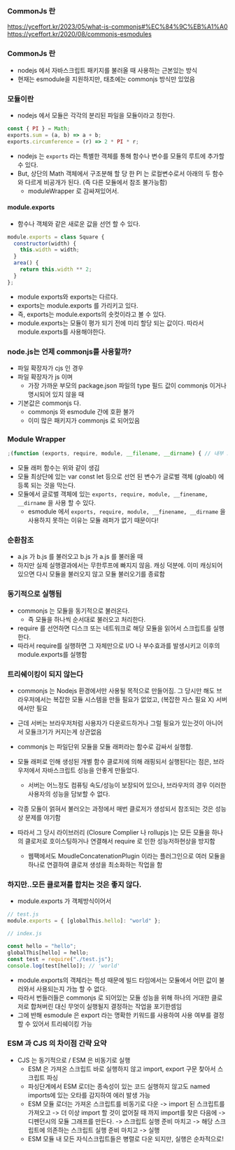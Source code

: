 ### CommonJs 란

https://yceffort.kr/2023/05/what-is-commonjs#%EC%84%9C%EB%A1%A0
https://yceffort.kr/2020/08/commonjs-esmodules

### CommonJs 란

- nodejs 에서 자바스크립트 패키지를 불러올 때 사용하는 근본있는 방식
- 현재는 esmodule을 지원하지만, 태초에는 commonjs 방식만 있었음

### 모듈이란

- nodejs 에서 모듈은 각각의 분리된 파일을 모듈이라고 칭한다.

```javascript
const { PI } = Math;
exports.sum = (a, b) => a + b;
exports.circumference = (r) => 2 * PI * r;
```

- nodejs 는 `exports` 라는 특별한 객체를 통해 함수나 변수를 모듈의 루트에 추가할 수 있다.
- But, 상단의 Math 객체에서 구조분해 할 당 한 PI 는 로컬변수로서 아래의 두 함수와 다르게 비공개가 된다. (즉 다른 모듈에서 참조 불가능함)
  - moduleWrapper 로 감싸져있어서.

#### module.exports

- 함수나 객체와 같은 새로운 값을 선언 할 수 있다.

```js
module.exports = class Square {
  constructor(width) {
    this.width = width;
  }
  area() {
    return this.width ** 2;
  }
};
```

- module exports와 exports는 다르다.
- exports는 module.exports 를 가리키고 있다.
- 즉, exports는 module.exports의 숏컷이라고 볼 수 있다.
- module.exports는 모듈이 평가 되기 전에 미리 할당 되는 값이다. 따라서 module.exports를 사용해야한다.

### node.js는 언제 commonjs를 사용할까?

- 파일 확장자가 cjs 인 경우
- 파일 확장자가 js 이며
  - 가장 가까운 부모의 package.json 파일의 type 필드 값이 commonjs 이거나 명시되어 있지 않을 때
- 기본값은 commonjs 다.
  - commonjs 와 esmodule 간에 호환 불가
  - 이미 많은 패키지가 commonjs 로 되어있음

### Module Wrapper

```js
;(function (exports, require, module, __filename, __dirname) { // 내부 모듈 코드는 실제로 여기에 들어감 })

```

- 모듈 래퍼 함수는 위와 같이 생김
- 모듈 최상단에 있는 var const let 등으로 선언 된 변수가 글로벌 객체 (gloabl) 에 등록 되는 것을 막는다.
- 모듈에서 글로벌 객체에 있는 `exports, require, module, __finename, __dirname` 을 사용 할 수 있다.
  - esmodule 에서 `exports, require, module, __finename, __dirname` 을 사용하지 못하는 이유는 모듈 래퍼가 없기 때문이다!

### 순환참조

- a.js 가 b.js 를 불러오고 b.js 가 a.js 를 불러올 때
- 하지만 실제 실행결과에서는 무한루프에 빠지지 않음. 캐싱 덕분에. 이미 캐싱되어있으면 다시 모듈을 불러오지 않고 모듈 불러오기를 종료함

### 동기적으로 실행됨

- commonjs 는 모듈을 동기적으로 불러온다.
  - 즉 모듈을 하나씩 순서대로 불러오고 처리한다.
- require 를 선언하면 디스크 또는 네트워크로 해당 모듈을 읽어서 스크립트를 실행한다.
- 따라서 require를 실행하면 그 자체만으로 I/O 나 부수효과를 발생시키고 이후의 module.exports를 실행함

### 트리쉐이킹이 되지 않는다

- commonjs 는 Nodejs 환경에서만 사용될 목적으로 만들어짐. 그 당시만 해도 브라우저에서는 복잡한 모듈 시스템을 만들 필요가 없었고, (복잡한 자스 필요 X) 서버에서만 필요
- 근데 서버는 브라우저처럼 사용자가 다운로드하거나 그럴 필요가 있는것이 아니어서 모듈크기가 커지는게 상관없음

- commonjs 는 파일단위 모듈을 모듈 래퍼라는 함수로 감싸서 실행함.
- 모듈 래퍼로 인해 생성된 개별 함수 클로저에 의해 래핑되서 실행된다는 점은, 브라우저에서 자바스크립트 성능을 안좋게 만들었다.
  - 서버는 어느정도 컴퓨팅 속도/성능이 보장되어 있으나, 브라우저의 경우 이러한 사용자의 성능을 담보할 수 없다.
- 각종 모듈이 얽혀서 불러오는 과정에서 매번 클로저가 생성되서 참조되는 것은 성능상 문제를 야기함
- 따라서 그 당시 라이브러리 (Closure Complier 나 rollupjs )는 모든 모듈을 하나의 클로저로 호이스팅하거나 연결해서 require 로 인한 성능저하현상을 방지함
  - 웹팩에서도 MoudleConcatenationPlugin 이라는 플러그인으로 여러 모듈을 하나로 연결하여 클로져 생성을 최소화하는 작업을 함

### 하지만..모든 클로져를 합치는 것은 좋지 않다.

- module.exports 가 객체방식이어서

```js
// test.js
module.exports = { [globalThis.hello]: "world" };

// index.js

const hello = "hello";
globalThis[hello] = hello;
const test = require("./test.js");
console.log(test[hello]); // 'world'
```

- module.exports의 객체라는 특성 때문에 빌드 타임에서는 모듈에서 어떤 값이 불러와서 사용되는지 가늠 할 수 없다.
- 따라서 번들러들은 commonjs 로 되어있는 모듈 성능을 위해 하나의 거대한 클로저로 합쳐버린 대신 무엇이 실행될지 결정하는 작업을 포기한셈임
- 그에 반해 esmodule 은 export 라는 명확한 키워드를 사용하여 사용 여부를 결정할 수 있어서 트리쉐이킹 가능

### ESM 과 CJS 의 차이점 간략 요약

- CJS 는 동기적으로 / ESM 은 비동기로 실행
  - ESM 은 가져온 스크립트 바로 실행하지 않고 import, export 구문 찾아서 스크립트 파싱
  - 파싱단계에서 ESM 로더는 종속성이 있는 코드 실행하지 않고도 named imports에 있는 오타를 감지하여 에러 발생 가능
  - ESM 모듈 로더는 가져온 스크립트를 비동기로 다운 -> import 된 스크립트를 가져오고 -> 더 이상 import 할 것이 없어질 때 까지 import를 찾은 다음에 -> 디펜던시의 모듈 그래프를 만든다. -> 스크립트 실행 준비 마치고 -> 해당 스크립트에 의존하는 스크립트 실행 준비 마치고 -> 실행
  - ESM 모듈 내 모든 자식스크립트들은 병렬로 다운 되지만, 실행은 순차적으로!
